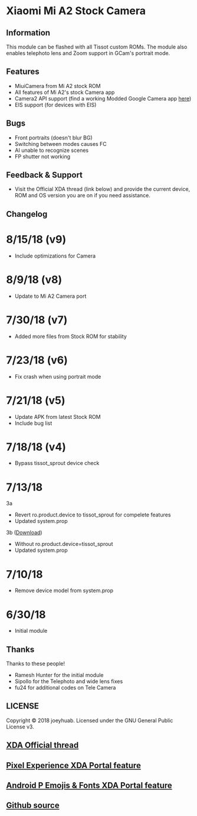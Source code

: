 # Xiaomi Mi A2 Stock Camera

## Information
This module can be flashed with all Tissot custom ROMs. The module also enables telephoto lens and Zoom support in GCam's portrait mode.

## Features
- MiuiCamera from Mi A2 stock ROM
- All features of Mi A2's stock Camera app
- Camera2 API support (find a working Modded Google Camera app [here](https://www.celsoazevedo.com/files/android/google-camera/))
- EIS support (for devices with EIS)

## Bugs
- Front portraits (doesn't blur BG)
- Switching between modes causes FC
- AI unable to recognize scenes
- FP shutter not working

## Feedback & Support
- Visit the Official XDA thread (link below) and provide the current device, ROM and OS version you are on if you need assistance.

## Changelog
# 8/15/18 (v9)
- Include optimizations for Camera

# 8/9/18 (v8)
- Update to Mi A2 Camera port

# 7/30/18 (v7)
- Added more files from Stock ROM for stability

# 7/23/18 (v6)
- Fix crash when using portrait mode

# 7/21/18 (v5)
- Update APK from latest Stock ROM
- Include bug list

# 7/18/18 (v4)
- Bypass tissot_sprout device check

# 7/13/18
3a
- Revert ro.product.device to tissot_sprout for compelete features
- Updated system.prop

3b ([Download](https://github.com/Magisk-Modules-Repo/Xiaomi-Mi-A1-Stock-Camera/releases/download/v3b/Xiaomi-Mi-A1-Stock-Camera-v3b.zip))
- Without ro.product.device=tissot_sprout
- Updated system.prop

# 7/10/18
- Remove device model from system.prop

# 6/30/18
- Initial module

## Thanks
Thanks to these people!
- Ramesh Hunter for the initial module
- Sipollo for the Telephoto and wide lens fixes
- fu24 for additional codes on Tele Camera

## LICENSE
Copyright © 2018 joeyhuab. Licensed under the GNU General Public License v3.

## [XDA Official thread](https://forum.xda-developers.com/apps/magisk/module-xiaomi-mi-a1-stock-camera-t3810432)
## [Pixel Experience XDA Portal feature](https://www.xda-developers.com/pixel-2-experience-magisk-module/)
## [Android P Emojis & Fonts XDA Portal feature](https://www.xda-developers.com/android-p-emoji-fonts-magisk-module/)
## [Github source](https://github.com/Magisk-Modules-Repo/Xiaomi-Mi-A1-Stock-Camera)
